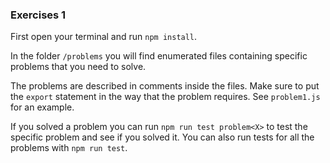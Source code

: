 ### Exercises 1

First open your terminal and run `npm install`.

In the folder `/problems` you will find enumerated files containing specific problems that you need to solve.

The problems are described in comments inside the files. Make sure to put the `export` statement in the way that the problem requires. See `problem1.js` for an example.

If you solved a problem you can run `npm run test problem<X>` to test the specific problem and see if you solved it. You can also run tests for all the problems with `npm run test`.
